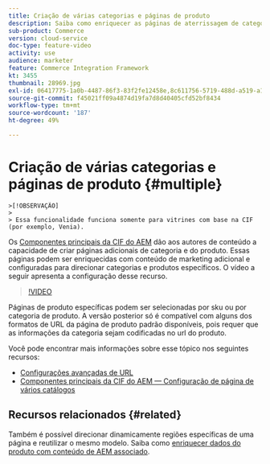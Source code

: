 ```yaml
---
title: Criação de várias categorias e páginas de produto
description: Saiba como enriquecer as páginas de aterrissagem de categoria e detalhes do produto com conteúdo de marketing direcionado.
sub-product: Commerce
version: cloud-service
doc-type: feature-video
activity: use
audience: marketer
feature: Commerce Integration Framework
kt: 3455
thumbnail: 28969.jpg
exl-id: 06417775-1a0b-4487-86f3-83f2fe12458e,8c611756-5719-488d-a519-a12c5c90c614
source-git-commit: f45021ff09a4874d19fa7d8d40405cfd52bf8434
workflow-type: tm+mt
source-wordcount: '187'
ht-degree: 49%

---
```


# Criação de várias categorias e páginas de produto {#multiple}

    >[!OBSERVAÇÃO]
    >
    > Essa funcionalidade funciona somente para vitrines com base na CIF (por exemplo, Venia).

Os [Componentes principais da CIF do AEM](https://github.com/adobe/aem-core-cif-components) dão aos autores de conteúdo a capacidade de criar páginas adicionais de categoria e do produto. Essas páginas podem ser enriquecidas com conteúdo de marketing adicional e configuradas para direcionar categorias e produtos específicos. O vídeo a seguir apresenta a configuração desse recurso.

>[!VIDEO](https://video.tv.adobe.com/v/28969/?quality=12)

Páginas de produto específicas podem ser selecionadas por sku ou por categoria de produto. A versão posterior só é compatível com alguns dos formatos de URL da página de produto padrão disponíveis, pois requer que as informações da categoria sejam codificadas no url do produto.

Você pode encontrar mais informações sobre esse tópico nos seguintes recursos:

- [Configurações avançadas de URL](../configuring/advanced-url-configuration.md)
- [Componentes principais da CIF do AEM — Configuração de página de vários catálogos](https://github.com/adobe/aem-core-cif-components/wiki/configuration#multi-catalog-page-template-configuration)

## Recursos relacionados {#related}

Também é possível direcionar dinamicamente regiões específicas de uma página e reutilizar o mesmo modelo. Saiba como [enriquecer dados do produto com conteúdo de AEM associado](./enrich-product-associated-content.md).

